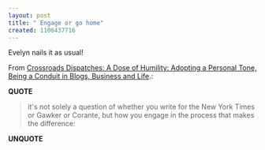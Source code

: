 ```yaml
---
layout: post
title: " Engage or go home"
created: 1106437716
---
```

<p>Evelyn nails it as usual!
</p><p>From <a href="http://evelynrodriguez.typepad.com/crossroads_dispatches/2005/01/a_dose_of_humil_13.html">Crossroads Dispatches: A Dose of Humility: Adopting a Personal Tone, Being a Conduit in Blogs, Business and Life</a>.:</p>
<p><b>QUOTE</b></p><blockquote>it's not solely a question of whether you write for the New York Times or Gawker or Corante, but how you engage in the process that makes the difference:</blockquote><p><b>UNQUOTE</b></p>



